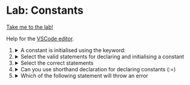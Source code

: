 # Lab: Constants

[Take me to the lab!](https://kodekloud.com/topic/lab-constants/)

Help for the [VSCode editor](https://github.com/kodekloudhub/community-faq/blob/main/docs/vscode-tips.md).

1.  <details>
    <summary>A constant is initialised using the keyword:</summary>

    * `var`
    * `fixed_var`
    * `const`
    * `constant`

    <details>
    <summary>Reveal</summary>

    > `const`

    </details>
    </details>

1.  <details>
    <summary>Select the valid statements for declaring and initialising a constant</summary>

    1. `const c int = "mouse"`
    1. `const c int = 90`
    1. `const c = 90`
    1. `const c int = 90.00`

    <details>
    <summary>Reveal</summary>

    > B, C

    A and D are type mismatches.

    </details>
    </details>

1.  <details>
    <summary>Select the correct statements</summary>

    1.  ```go
        const c int = 70
        ```

    1.  ```go
        const c int
        c = 70
        ```

    1.  ```go
        var c int
        c = 70
        ```

    1.  ```go
        var c = 90
        ```

    <details>
    <summary>Reveal</summary>

    > A, C, D

    B is incorrect becaose a `const` must be assigned a value when it is declared, not in a spearate statement

    </details>
    </details>

1.  <details>
    <summary>Can you use shorthand declaration for declaring constants (:=)</summary>

    * No
    * Yes
    * Optional
    * None of the above

    <details>
    <summary>Reveal</summary>

    > No

    </details>
    </details>

1.  <details>
    <summary>Which of the following statement will throw an error</summary>

    1.  ```go
        const name = "Harry"
        fmt.Print(name)
        ```

    1.  ```go
        var name = "Harry"
        fmt.Print(name)
        ```

    1.  ```go
        const name = "Harry"
        name = "Snape"
        fmt.Print(name)
        ```

    1.  ```go
        var name string = "Harry"
        fmt.Print(name)
        ```

    <details>
    <summary>Reveal</summary>

    > C

    `const` is by definition constant. This means that once declared, it cannot be reassigned.

    </details>
    </details>

